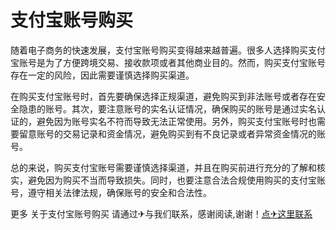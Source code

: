 # 支付宝账号购买

随着电子商务的快速发展，支付宝账号购买变得越来越普遍。很多人选择购买支付宝账号是为了方便跨境交易、接收款项或者其他商业目的。然而，购买支付宝账号存在一定的风险，因此需要谨慎选择购买渠道。

在购买支付宝账号时，首先要确保选择正规渠道，避免购买到非法账号或者存在安全隐患的账号。其次，要注意账号的实名认证情况，确保购买的账号是通过实名认证的，避免因为账号实名不符而导致无法正常使用。另外，购买支付宝账号时也需要留意账号的交易记录和资金情况，避免购买到有不良记录或者异常资金情况的账号。

总的来说，购买支付宝账号需要谨慎选择渠道，并且在购买前进行充分的了解和核实，避免因为购买不当而导致损失。同时，也要注意合法合规使用购买的支付宝账号，遵守相关法律法规，确保账号的安全和合法性。

更多 关于支付宝账号购买 请通过✈与我们联系，感谢阅读,谢谢！[点✈这里联系](https://w.k02.cc)